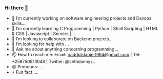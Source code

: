 ### Hi there 👋

<!--
**sethdanny/sethdanny** is a ✨ _special_ ✨ repository because its `README.md` (this file) appears on your GitHub profile.

Here are some ideas to get you started:
-->
- 🔭 I’m currently working on software engineering projects and Devops skills...
- 🌱 I’m currently learning C Programming | Python | Shell Scripting | HTML & CSS | Javascript | Servers |...
- 👯 I’m looking to collaborate on Backend projects...
- 🤔 I’m looking for help with ...
- 💬 Ask me about anything concerning programming...
- 📫 How to reach me: Email: naddulidaniel1994@gmail.com | Tel: +256750813048 | Twitter: @sethdannyz...
- 😄 Pronouns: ...
- ⚡ Fun fact: ...

